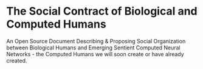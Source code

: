 # The Social Contract of Biological and Computed Humans
An Open Source Document Describing & Proposing Social Organization between Biological Humans and Emerging Sentient Computed Neural Networks - the Computed Humans we will soon create or have already created.
